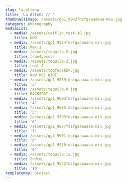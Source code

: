 ```yaml
---
slug: la-altena
title: 'La Alteña // '
thumbnailImage: /assets/gp1_9942fdsfgaaaaaaa-min.jpg
category: photography
mediaList:
  - media: /assets/caitlin_test-10.jpg
    title: UNO
  - media: /assets/gp1_9554fdsfgaaaaaaa-min.jpg
    title: Mex_1
  - media: /assets/tequila-5.jpg
    title: true4yessss
  - media: /assets/tequila-2.jpg
    title: real 4
  - media: /assets/teqfuckkkk.jpg
    title: New 001 WIDE
  - media: /assets/gp1_9589fdsfgaaaaaaa-min.jpg
    title: '3'
  - media: /assets/tequila-8.jpg
    title: BACKSEAT
  - media: /assets/gp1_9603fdsfgaaaaaaa-min.jpg
    title: '4'
  - media: /assets/gp1_9685fdsfgaaaaaaa-min.jpg
    title: '5'
  - media: /assets/gp1_9793fdsfgaaaaaaa-min.jpg
    title: '6'
  - media: /assets/gp1_9877fdsfgaaaaaaa-min.jpg
    title: '7'
  - media: /assets/gp1_9901fdsfgaaaaaaa-min.jpg
    title: '8'
  - media: /assets/gp1_9918fdsfgaaaaaaa-min.jpg
    title: '9'
  - media: /assets/tequila-12.jpg
    title: 2ndtoL
  - media: /assets/gp1_9942fdsfgaaaaaaa-min.jpg
    title: '10'
templateKey: project
---
```


